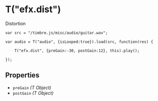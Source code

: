 T("efx.dist")
=============
Distortion

```timbre
var src = "/timbre.js/misc/audio/guitar.wav";

var audio = T("audio", {isLooped:true}).load(src, function(res) {
    
    T("efx.dist", {preGain:-30, postGain:12}, this).play();

});
```

## Properties ##
- `preGain` _(T Object)_
- `postGain` _(T Object)_
